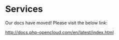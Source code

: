 # Services

Our docs have moved! Please visit the below link:

http://docs.php-opencloud.com/en/latest/index.html
